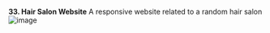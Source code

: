 **33. Hair Salon Website**
 A responsive website related to a random hair salon
![image](https://github.com/alishashresthaaa/simple-html-projects/assets/67214027/cee655d0-567b-4567-86ab-e865d6ebd05e)
